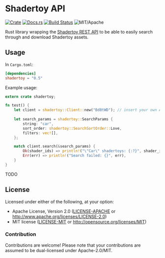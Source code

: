 # Shadertoy API

[![Crate](https://img.shields.io/crates/v/shadertoy.svg)](https://crates.io/crates/shadertoy)
[![Docs.rs](https://docs.rs/shadertoy/badge.svg)](https://docs.rs/shadertoy)
[![Build Status](https://travis-ci.com/repi/shadertoy-browser.svg?token=8SzG1tHkq3FpBRftmohU&branch=master)](https://travis-ci.com/repi/shadertoy-browser)
![MIT/Apache](https://img.shields.io/badge/license-MIT%2FApache-blue.svg)

Rust library wrapping the [Shadertoy REST API](http://shadertoy.com/api) to be able to easily search through and download Shadertoy assets.

## Usage

In `Cargo.toml`:

```toml
[dependencies]
shadertoy = "0.5"
```

Example usage:

```rust
extern crate shadertoy;

fn test() {
    let client = shadertoy::Client::new("Bd8tWD"); // insert your own API key here
    
	let search_params = shadertoy::SearchParams {
        string: "car",
        sort_order: shadertoy::SearchSortOrder::Love,
        filters: vec![],
    };

    match client.search(&search_params) {
        Ok(shader_ids) => println!("\"Car\" shadertoys: {:?}", shader_ids),
        Err(err) => println!("Search failed: {}", err),
    }
}
```

TODO

## License

Licensed under either of the following, at your option:

* Apache License, Version 2.0 ([LICENSE-APACHE](LICENSE-APACHE) or http://www.apache.org/licenses/LICENSE-2.0)
* MIT license ([LICENSE-MIT](LICENSE-MIT) or http://opensource.org/licenses/MIT)

### Contribution

Contributions are welcome! Please note that your contributions are assumed to be dual-licensed under Apache-2.0/MIT.

